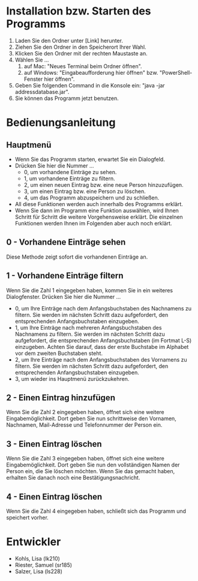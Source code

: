 # Installation bzw. Starten des Programms
1. Laden Sie den Ordner unter [Link] herunter.
2. Ziehen Sie den Ordner in den Speicherort Ihrer Wahl.
3. Klicken Sie den Ordner mit der rechten Maustaste an.
4. Wählen Sie ... 
   1. auf Mac: "Neues Terminal beim Ordner öffnen".
   2. auf Windows: "Eingabeaufforderung hier öffnen" bzw. "PowerShell-Fenster hier öffnen".
5. Geben Sie folgenden Command in die Konsole ein: "java -jar addressdatabase.jar".
6. Sie können das Programm jetzt benutzen.
# Bedienungsanleitung
## Hauptmenü
* Wenn Sie das Programm starten, erwartet Sie ein Dialogfeld.
* Drücken Sie hier die Nummer ...
  * 0, um vorhandene Einträge zu sehen.
  * 1, um vorhandene Einträge zu filtern.
  * 2, um einen neuen Eintrag bzw. eine neue Person hinzuzufügen.
  * 3, um einen Eintrag bzw. eine Person zu löschen.
  * 4, um das Programm abzuspeichern und zu schließen.
* All diese Funktionen werden auch innerhalb des Programms erklärt.
* Wenn Sie dann im Programm eine Funktion auswählen, wird Ihnen Schritt für
Schritt die weitere Vorgehensweise erklärt. Die einzelnen Funktionen werden Ihnen
im Folgenden aber auch noch erklärt.
## 0 - Vorhandene Einträge sehen
Diese Methode zeigt sofort die vorhandenen Einträge an.
## 1 - Vorhandene Einträge filtern
Wenn Sie die Zahl 1 eingegeben haben, kommen Sie in ein weiteres
  Dialogfenster. Drücken Sie hier die Nummer ...
* 0, um Ihre Einträge nach dem Anfangsbuchstaben des Nachnamens zu filtern.
Sie werden im nächsten Schritt dazu aufgefordert, den entsprechenden Anfangsbuchstaben einzugeben.
* 1, um Ihre Einträge nach mehreren Anfangsbuchstaben des Nachnamens zu filtern.
  Sie werden im nächsten Schritt dazu aufgefordert, die entsprechenden Anfangsbuchstaben (im Fortmat L-S) einzugeben.
   Achten Sie darauf, dass der erste Buchstabe im Alphabet vor dem zweiten Buchstaben steht.
* 2, um Ihre Einträge nach dem Anfangsbuchstaben des Vornamens zu filtern.
  Sie werden im nächsten Schritt dazu aufgefordert, den entsprechenden Anfangsbuchstaben einzugeben.
* 3, um wieder ins Hauptmenü zurückzukehren.
## 2 - Einen Eintrag hinzufügen
Wenn Sie die Zahl 2 eingegeben haben, öffnet sich eine weitere Eingabemöglichkeit.
Dort geben Sie nun schrittweise den Vornamen, Nachnamen, Mail-Adresse und Telefonnummer der Person ein.
## 3 - Einen Eintrag löschen
Wenn Sie die Zahl 3 eingegeben haben, öffnet sich eine weitere Eingabemöglichkeit.
Dort geben Sie nun den vollständigen Namen der Person ein, die Sie löschen möchten.
Wenn Sie das gemacht haben, erhalten Sie danach noch eine Bestätigungsnachricht.
## 4 - Einen Eintrag löschen
Wenn Sie die Zahl 4 eingegeben haben, schließt sich das Programm und speichert vorher.
# Entwickler
* Kohls, Lisa (lk210)
* Riester, Samuel (sr185)
* Salzer, Lisa (ls228)
